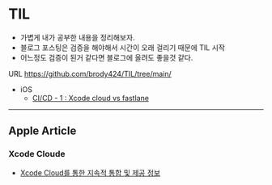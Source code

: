# TIL
* 가볍게 내가 공부한 내용을 정리해보자.
* 블로그 포스팅은 검증을 해야해서 시간이 오래 걸리기 때문에 TIL 시작
* 어느정도 검증이 된거 같다면 블로그에 올려도 좋을것 같다.

URL https://github.com/brody424/TIL/tree/main/

* iOS
    * [CI/CD - 1 : Xcode cloud vs fastlane](https://github.com/brody424/TIL/tree/main/ios/cicd_1.md)

---
## Apple Article 

### Xcode Cloude
- [Xcode Cloud를 통한 지속적 통합 및 제공 정보](https://github.com/brody424/TIL/tree/main/ios/About_continuous_integration_and_delivery_with_Xcode_Cloud.md)